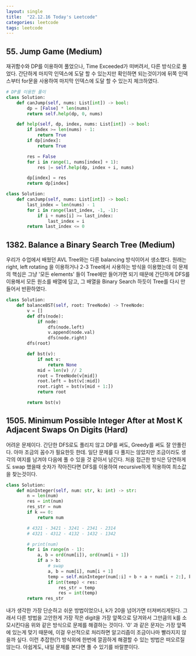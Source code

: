 ```yaml
---
layout: single
title:  "22.12.16 Today's Leetcode"
categories: leetcode
tags: leetcode
---
```



## 55. Jump Game (Medium)

재귀함수와 DP를 이용하여 풀었으나, Time Exceeded가 떠버려서, 다른 방식으로 풀었다. 간단하게 마지막 인덱스에 도달 할 수 있는지만 
확인하면 되는것이기에 뒤쪽 인덱스부터 for문을 사용하여 마지막 인덱스에 도달 할 수 있는지 체크하였다.

```python
# DP를 이용한 풀이
class Solution:
    def canJump(self, nums: List[int]) -> bool:
        dp = [False] * len(nums)
        return self.help(dp, 0, nums)

    def help(self, dp, index, nums: List[int]) -> bool:
        if index >= len(nums) - 1:
            return True
        if dp[index]:
            return True

        res = False        
        for i in range(1, nums[index] + 1):
            res |= self.help(dp, index + i, nums)

        dp[index] = res
        return dp[index]
```

```python
class Solution:
    def canJump(self, nums: List[int]) -> bool:
        last_index = len(nums) - 1
        for i in range(last_index, -1, -1):
            if i + nums[i] >= last_index:
                last_index = i
        return last_index <= 0
```

## 1382. Balance a Binary Search Tree (Medium)

우리가 수업에서 배웠던 AVL Tree와는 다른 balancing 방식이어서 생소했다.
원래는 right, left rotating 을 이용하거나 2-3 Tree에서 사용하는 방식을 이용했는데
이 문제의 핵심은 그냥 '모든 elements' 들이 Tree에만 들어가면 되기 때문에 간단하게 DFS를 이용해서 모든 원소를 배열에 담고,
그 배열을 Binary Search 하듯이 Tree를 다시 만들어서 반환하였다.

```python
class Solution:
	def balanceBST(self, root: TreeNode) -> TreeNode:
		v = []
		def dfs(node):
			if node:
				dfs(node.left)
				v.append(node.val)
				dfs(node.right)
		dfs(root)

		def bst(v):
			if not v:
				return None
			mid = len(v) // 2
			root = TreeNode(v[mid])
			root.left = bst(v[:mid])
			root.right = bst(v[mid + 1:])
			return root

		return bst(v)
```

## 1505. Minimum Possible Integer After at Most K Adjacent Swaps On Digits (Hard)

어려운 문제이다. 간단한 DFS로도 풀리지 않고 DP를 써도, Greedy를 써도 잘 안풀린다. 아마 조금의 꼼수가 필요한듯 한데.
일단 문제를 다 풀지는 않았지만 조금이라도 생각의 여지를 남겨야 다음에 풀 수 있을 것 같아서 남긴다.
처음 접근한 방식은 당연하게도 swap 했을때 숫자가 작아진다면 DFS를 이용하여 recursive하게 적용하여 최소값을 찾는것이다.

```python
class Solution:
    def minInteger(self, num: str, k: int) -> str:
        n = len(num)
        res = int(num)
        res_str = num
        if k == 0:
            return num

        # 4321 - 3421 - 3241 - 2341 - 2314
        # 4321 - 4312 - 4132 - 1432 - 1342

        # print(num)
        for i in range(n - 1):
            a, b = ord(num[i]), ord(num[i + 1])
            if a > b:
                # swap
                a, b = num[i], num[i + 1]
                temp = self.minInteger(num[:i] + b + a + num[i + 2:], k - 1)
                if int(temp) < res:
                    res_str = temp
                    res = int(temp)
        return res_str
```

내가 생각한 가장 단순하고 쉬운 방법이었으나, k가 20을 넘어가면 터져버리게된다. 
그래서 다른 방법을 고안한게 가장 작은 digit을 가장 앞쪽으로 당겨와서 그만큼의 k를 소모시킨다음 위와 같은 방식으로 문제를 해결하는 것이다.
'0' 과 같은 문자는 가장 앞쪽에 있는게 맞기 때문에, 이걸 우선적으로 처리하면 알고리즘이 조금이나마 빨라지지 않을까 싶다.
이런 추잡한(?) 방식외에 한번에 깔끔하게 해결할 수 있는 방법은 떠오르질 않는다. 아쉽게도, 내일 문제를 본다면 풀 수 있기를 바랄뿐이다.
